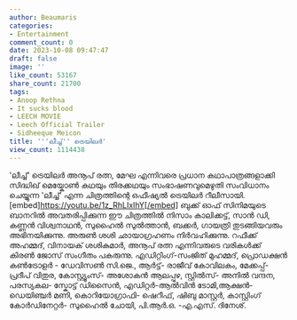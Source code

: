 ```yaml
---
author: Beaumaris
categories:
- Entertainment
comment_count: 0
date: 2023-10-08 09:47:47
draft: false
image: ''
like_count: 53167
share_count: 21700
tags:
- Anoop Rethna
- It sucks blood
- LEECH MOVIE
- Leech Official Trailer
- Sidheeque Meicon
title: '''ലീച്ച്'' ട്രെയിലർ'
view_count: 1114438
---
```


'ലീച്ച്' ട്രെയിലർ അനൂപ് രത്ന, മേഘ എന്നിവരെ പ്രധാന കഥാപാത്രങ്ങളാക്കി സിദ്ധിഖ് മെയ്കോൺ കഥയും തിരക്കഥയും സംഭാഷണവുമെഴുതി സംവിധാനം ചെയ്യുന്ന 'ലീച്ച്' എന്ന ചിത്രത്തിന്റെ ഒഫീഷ്യൽ ട്രെയിലർ റീലീസായി. [embed]https://youtu.be/1z_RhLIxIhY[/embed] ബുക്ക് ഓഫ് സിനിമയുടെ ബാനറിൽ അവതരിപ്പിക്കുന്ന ഈ ചിത്രത്തിൽ നിസാം കാലിക്കട്ട്, സാൻ ഡി, കണ്ണൻ വിശ്വനാഥൻ, സുഹൈൽ സുൽത്താൻ, ബക്കർ, ഗായത്രി തുടങ്ങിയവരും അഭിനയിക്കുന്നു. അരുൺ ശശി ഛായാഗ്രഹണം നിർവഹിക്കുന്നു. റഫീക്ക് അഹമ്മദ്, വിനായക് ശശികുമാർ, അനൂപ് രത്ന എന്നിവരുടെ വരികൾക്ക് കിരൺ ജോസ് സംഗീതം പകരുന്നു. എഡിറ്റിംഗ്-സംജിത് മുഹമ്മദ്, പ്രൊഡക്ഷൻ കൺട്രോളർ - ഡേവിസൺ സി.ജെ., ആർട്ട്- രാജീവ് കോവിലകം, മേക്കപ്പ്- പ്രദീപ് വിതുര, കോസ്റ്റ്യൂംസ്- അശോകൻ ആലപ്പുഴ, സ്റ്റിൽസ്- അനിൽ വന്ദന, പരസ്യകല- സ്കോട്ട് ഡിസൈൻ, എഡിറ്റർ-ആൽവിൻ ടോമി,ആക്ഷൻ- ഡെയിഞ്ചർ മണി, കൊറിയോഗ്രാഫി- ഷെറീഫ്, ഷിബു മാസ്റ്റർ, കാസ്റ്റിംഗ് കോർഡിനേറ്റർ- സുഹൈൽ ചോയി, പി.ആർ.ഒ. -എ.എസ്. ദിനേശ്.
